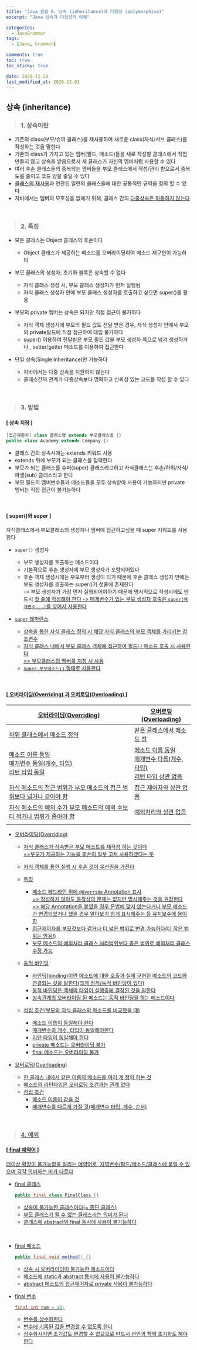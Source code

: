 ```yaml
---
title: "Java 문법 6. 상속 (inheritance)과 다형성 (polymorphism)"
excerpt: "Java 상속과 다형성의 이해"

categories:
  - JavaGrammar
tags:
  - [Java, Grammar]

comments: true
toc: true
toc_sticky: true

date: 2020-11-29
last_modified_at: 2020-12-01
---
```


## 상속 (inheritance)

> ### 1. 상속이란

- 기존의 class(부모/슈퍼 클래스)를 재사용하여 새로운 class(자식/서브 클래스)를 작성하는 것을 말한다
- 기존의 class가 가지고 있는 멤버(필드, 메소드)들을 새로 작성할 클래스에서 직접 만들지 않고 상속을 받음으로서 새 클래스가 자신의 멤버처럼 사용할 수 있다
- 여러 후손 클래스들의 중복되는 멤버들을 부모 클래스에서 작성/관리 함으로서 중복도를 줄이고 코드 양을 줄일 수 있다
- <u>클래스의 재사용</u>과 연관된 일련의 클래스들에 대한 공통적인 규약을 정의 할 수 있다
- 자바에서는 멤버의 모호성을 없애기 위해, 클래스 간의 <u>다중상속은 허용하지 않는다</u>

<br>

> ### 2. 특징

- 모든 클래스는 Object 클래스의 후손이다

  - Object 클래스가 제공하는 메소드를 오버라이딩하여 메소드 재구현이 가능하다

- 부모 클래스의 생성자, 초기화 블록은 상속할 수 없다

  - 자식 클래스 생성 시, 부모 클래스 생성자가 먼저 실행됨
  - 자식 클래스 생성자 안에 부모 클래스 생성자를 호출하고 싶으면 super()를 활용

- 부모의 private 멤버는 상속은 되지만 직접 접근이 불가하다

  - 자식 객체 생성시에 부모의 필드 값도 전달 받은 경우, 자식 생성자 안에서 부모의 private필드에 직접 접근하여 대입 불가하다
  - super() 이용하여 전달받은 부모 필드 값을 부모 생성자 쪽으로 넘겨 생성하거나 , setter/getter 메소드를 이용하여 접근한다

- 단일 상속(Single Inheritance)만 가능하다
  - 자바에서는 다중 상속을 지원하지 않는다
  - 클래스간의 관계가 다중상속보다 명확하고 신뢰성 있는 코드를 작성 할 수 있다

<br>

> ### 3. 방법

#### [ 상속 지정 ]

```java
[접근제한자] class 클래스명 extends 부모클래스명 {}
public class Academy extends Company {}

```

- 클래스 간의 상속시에는 extends 키워드 사용
- extends 뒤에 부모가 되는 클래스를 입력한다
- 부모가 되는 클래스를 슈퍼(super) 클래스라고하고 자식클래스는 후손/하위/자식/파생(sub) 클래스라고 한다
- 부모 필드의 멤버변수들과 메소드들을 모두 상속받아 사용이 가능하지만 private 멤버는 직접 접근이 불가능하다

<br>

#### [ super()와 super ]

자식클래스에서 부모클래스의 생성자나 멤버에 접근하고싶을 때 super 키워드를 사용한다

- `super()` 생성자

  - 부모 생성자를 호출하는 메소드이다
  - 기본적으로 후손 생성자에 부모 생성자가 포함되어있다
  - 후손 객체 생성시에는 부모부터 생성이 되기 때문에 후손 클래스 생성자 안에는 부모 생성자를 호출하는 super()가 첫줄에 존재한다  
    -> 부모 생성자가 가장 먼저 실행되어야하기 때문에 명시적으로 작성시에도 반드시 <u>첫 줄에<u> 작성해야 한다
    -> 매개변수가 있는 부모 생성자 호출은 `super(매개변수...)`를 넣어서 사용한다

- `super` 레퍼런스

  - 상속을 통한 자식 클래스 정의 시 해당 자식 클래스의 부모 객체를 가리키는 참조변수
  - 자식 클래스 내에서 부모 클래스 객체에 접근하여 필드나 메소드 호출 시 사용한다  
    => 부모클래스의 멤버를 지칭 시 사용
  - `super.부모메소드()` 형태로 사용한다

<br>

#### [ 오버라이딩(Overriding) 과 오버로딩(Overloading) ]

| 오버라이딩(Overriding)                                                    | 오버로딩(Overloading)                                                |
| ------------------------------------------------------------------------- | -------------------------------------------------------------------- |
| 하위 클래스에서 메소드 정의                                               | 같은 클래스에서 메소드 정                                            |
| 메소드 이름 동일<br>매개변수 동일(개수, 타입)<br>리턴 타입 동일           | 메소드 이름 동일<br>매개변수 다름(개수, 타입)<br>리턴 타입 상관 없음 |
| 자식 메소드의 접근 범위가 부모 메소드의 접근 범위보다 넓거나 같아야 함    | 접근 제어자와 상관 없음                                              |
| 자식 메소드의 예외 수가 부모 메소드의 예외 수보다 적거나 범위가 좁아야 함 | 예외처리와 상관 없음                                                 |
|                                                                           |

- 오버라이딩(Overriding)

  - 자식 클래스가 상속받은 부모 메소드를 재작성 하는 것이다  
    =>부모가 제공하는 기능을 후손이 일부 고처 사용하겠다는 뜻
  - 자식 객체를 통한 실행 시 <u>후손 것이 우선권</u>을 가진다

  - 특징

    - 메소드 헤드라인 위에 `@Override` Annotation 표시  
      => 작성하지 않아도 동작상의 문제는 없지만 명시해주는 것을 권장한다  
      => 해당 Annotation을 붙였을 경우 문법에 맞지 않는다거나 부모 메소드가 변경되었거나 했을 경우 알아보기 쉽게 표시해주는 등 유지보수에 용이함
    - 접근제어자를 부모것보다 같거나 더 넓은 범위로 변경 가능하다(더 작은 범위는 안됨!)
    - 부모 메소드의 예외처리 클래스 처리범위보다 좁은 범위로 예외처리 클래스 수정 가능

  - 동적 바인딩

    - 바인딩(binding)이란 메소드에 대한 호출과 실제 구현된 메소드의 코드와 연결되는 것을 말한다(크게 정적/동적 바인딩이 있다)
    - 동적 바인딩은 객체의 타입이 실행중에 결정된 것을 말한다
    - 상속관계의 오버라이딩 된 메소드는 동적 바인딩을 하는 메소드이다

  - 성립 조건(부모와 자식 클래스의 메소드를 비교했을 때)

    - 메소드 이름이 동일해야 한다
    - 매개변수의 개수, 타입이 동일해야한다
    - 리턴 타입이 동일해야 한다
    - private 메소드는 오버라이딩 불가
    - final 메소드는 오버라이딩 불가

- 오버로딩(Overloading)

  - 한 클래스 내에서 같은 이름의 메소드를 여러 개 정의 하는 것
  - 메소드의 리턴타입은 오버로딩 조건과는 관계 없다
  - 성립 조건
    - 메소드 이름이 같을 것
    - 매개변수를 다르게 가질 것(매개변수 타입, 개수, 순서)

<br>

> ### 4. 예외

#### [ final 예약어 ]

더이상 확장이 불가능함을 알리는 예약어로, 지역변수/필드/메소드/클래스에 붙일 수 있으며 각각 의미하는 바가 다르다

- final 클래스

  ```java
  public final class FinalClass {}
  ```

  - 상속이 불가능한 클래스이다(= 종단 클래스)
  - 부모 클래스가 될 수 없는 클래스라는 의미가 된다
  - 클래스에 abstract와 final 동시에 사용이 불가능하다

<br>

- final 메소드

  ```java
  public final void method() {}
  ```

  - 상속 시 오버라이딩이 불가능한 메소드이다
  - 메소드에 static과 abstract 동시에 사용이 불가능하다
  - abstract 메소드의 접근제어자로 private 사용이 불가능하다

- final 변수

  ```java
  final int num = 10;
  ```

  - 변수를 상수화한다
  - 변수에 기록된 값을 변경할 수 없도록 한다
  - 상수화시키면 초기값도 변경할 수 없으므로 반드시 선언과 함께 초기화도 해야한다

<br>
